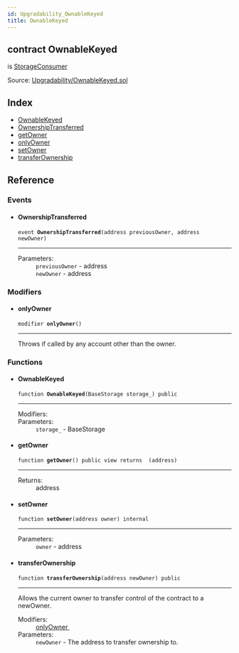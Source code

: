 ```yaml
---
id: Upgradability_OwnableKeyed
title: OwnableKeyed
---
```


<div class="contract-doc"><div class="contract"><h2 class="contract-header"><span class="contract-kind">contract</span> OwnableKeyed</h2><p class="base-contracts"><span>is</span> <a href="Upgradability_StorageConsumer.html">StorageConsumer</a></p><div class="source">Source: <a href="https://github.com/TallaBotChain/botchain/blob/v0.1.0/contracts/Upgradability/OwnableKeyed.sol" target="_blank">Upgradability/OwnableKeyed.sol</a></div></div><div class="index"><h2>Index</h2><ul><li><a href="Upgradability_OwnableKeyed.html#OwnableKeyed">OwnableKeyed</a></li><li><a href="Upgradability_OwnableKeyed.html#OwnershipTransferred">OwnershipTransferred</a></li><li><a href="Upgradability_OwnableKeyed.html#getOwner">getOwner</a></li><li><a href="Upgradability_OwnableKeyed.html#onlyOwner">onlyOwner</a></li><li><a href="Upgradability_OwnableKeyed.html#setOwner">setOwner</a></li><li><a href="Upgradability_OwnableKeyed.html#transferOwnership">transferOwnership</a></li></ul></div><div class="reference"><h2>Reference</h2><div class="events"><h3>Events</h3><ul><li><div class="item event"><span id="OwnershipTransferred" class="anchor-marker"></span><h4 class="name">OwnershipTransferred</h4><div class="body"><code class="signature">event <strong>OwnershipTransferred</strong><span>(address previousOwner, address newOwner) </span></code><hr/><dl><dt><span class="label-parameters">Parameters:</span></dt><dd><div><code>previousOwner</code> - address</div><div><code>newOwner</code> - address</div></dd></dl></div></div></li></ul></div><div class="modifiers"><h3>Modifiers</h3><ul><li><div class="item modifier"><span id="onlyOwner" class="anchor-marker"></span><h4 class="name">onlyOwner</h4><div class="body"><code class="signature">modifier <strong>onlyOwner</strong><span>() </span></code><hr/><div class="description"><p>Throws if called by any account other than the owner.</p></div></div></div></li></ul></div><div class="functions"><h3>Functions</h3><ul><li><div class="item function"><span id="OwnableKeyed" class="anchor-marker"></span><h4 class="name">OwnableKeyed</h4><div class="body"><code class="signature">function <strong>OwnableKeyed</strong><span>(BaseStorage storage_) </span><span>public </span></code><hr/><dl><dt><span class="label-modifiers">Modifiers:</span></dt><dd></dd><dt><span class="label-parameters">Parameters:</span></dt><dd><div><code>storage_</code> - BaseStorage</div></dd></dl></div></div></li><li><div class="item function"><span id="getOwner" class="anchor-marker"></span><h4 class="name">getOwner</h4><div class="body"><code class="signature">function <strong>getOwner</strong><span>() </span><span>public </span><span>view </span><span>returns  (address) </span></code><hr/><dl><dt><span class="label-return">Returns:</span></dt><dd>address</dd></dl></div></div></li><li><div class="item function"><span id="setOwner" class="anchor-marker"></span><h4 class="name">setOwner</h4><div class="body"><code class="signature">function <strong>setOwner</strong><span>(address owner) </span><span>internal </span></code><hr/><dl><dt><span class="label-parameters">Parameters:</span></dt><dd><div><code>owner</code> - address</div></dd></dl></div></div></li><li><div class="item function"><span id="transferOwnership" class="anchor-marker"></span><h4 class="name">transferOwnership</h4><div class="body"><code class="signature">function <strong>transferOwnership</strong><span>(address newOwner) </span><span>public </span></code><hr/><div class="description"><p>Allows the current owner to transfer control of the contract to a newOwner.</p></div><dl><dt><span class="label-modifiers">Modifiers:</span></dt><dd><a href="Upgradability_OwnableKeyed.html#onlyOwner">onlyOwner </a></dd><dt><span class="label-parameters">Parameters:</span></dt><dd><div><code>newOwner</code> - The address to transfer ownership to.</div></dd></dl></div></div></li></ul></div></div></div>
